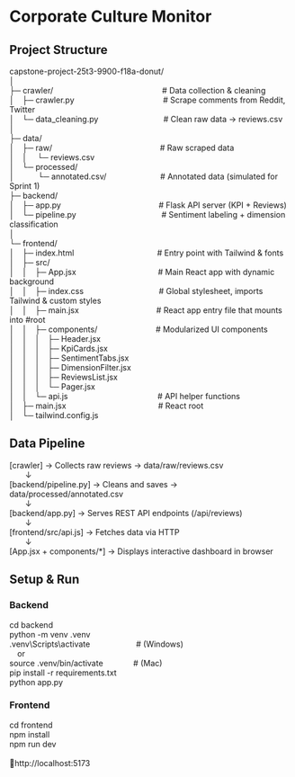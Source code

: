 # **Corporate Culture Monitor**

## **Project Structure**

capstone-project-25t3-9900-f18a-donut/<br>
│<br>
├─ crawler/&emsp;&emsp;&emsp;&emsp;  &emsp;&emsp; &emsp; &emsp;&emsp;&emsp;&emsp;&emsp;&emsp;# Data collection & cleaning<br>
│&emsp;├─ crawler.py&emsp;&emsp;  &emsp;&emsp;&emsp;&emsp;&emsp;&emsp;&emsp;&emsp;&emsp;# Scrape comments from Reddit, Twitter<br>
│&emsp;└─ data_cleaning.py&emsp; &emsp;&emsp;&emsp;&emsp;&emsp;&emsp;&emsp;# Clean raw data -> reviews.csv<br>
│<br>
├─ data/<br>
│&emsp;├─ raw/&emsp;  &emsp;   &emsp;  &emsp;  &emsp;  &emsp;&emsp;    &emsp;&emsp;&emsp;&emsp;&emsp;# Raw scraped data<br>
│&emsp;│&emsp; └─ reviews.csv<br>
│&emsp;└─ processed/<br>
│&emsp;&emsp;&emsp;└─ annotated.csv/&emsp;  &emsp;&emsp;  &emsp;  &emsp;&emsp;# Annotated data (simulated for Sprint 1)<br>
├─ backend/<br>
│&emsp;├─ app.py&emsp;  &emsp;   &emsp;  &emsp;  &emsp;  &emsp;&emsp;&emsp;&emsp;&emsp;&emsp;# Flask API server (KPI + Reviews) <br>
│&emsp;└─ pipeline.py &emsp; &emsp;   &emsp;&emsp;&emsp;&emsp;&emsp;&emsp;&emsp;&emsp;# Sentiment labeling + dimension classification<br>
│<br>
└─ frontend/<br>
│&emsp;├─ index.html&emsp;&emsp;   &emsp;  &emsp;&emsp;&emsp;&emsp;&emsp;&emsp;&emsp;# Entry point with Tailwind & fonts <br>
│&emsp;├─ src/<br>
│&emsp;│&emsp;├─ App.jsx&emsp; &emsp;   &emsp;  &emsp;  &emsp;&emsp;&emsp;&emsp; &emsp;# Main React app with dynamic background<br>
│&emsp;│&emsp;├─ index.css&emsp;&emsp;   &emsp;  &emsp;&emsp;&emsp;&emsp;&emsp;&emsp;# Global stylesheet, imports Tailwind & custom styles<br>
│&emsp;│&emsp;├─ main.jsx&emsp; &emsp;   &emsp;  &emsp;&emsp;&emsp;&emsp;&emsp;&emsp;# React app entry file that mounts <App /> into #root<br>
│&emsp;│&emsp;├─ components/ &emsp;  &emsp;  &emsp;  &emsp;  &emsp;&emsp;# Modularized UI components<br>
│&emsp;│&emsp;│&emsp;├─ Header.jsx<br>
│&emsp;│&emsp;│&emsp;├─ KpiCards.jsx<br>
│&emsp;│&emsp;│&emsp;├─ SentimentTabs.jsx<br>
│&emsp;│&emsp;│&emsp;├─ DimensionFilter.jsx<br>
│&emsp;│&emsp;│&emsp;├─ ReviewsList.jsx<br>
│&emsp;│&emsp;│&emsp;└─ Pager.jsx<br>
│&emsp;│&emsp;└─ api.js&emsp; &emsp;   &emsp;  &emsp;  &emsp;&emsp; &emsp;&emsp;&emsp;&emsp;# API helper functions<br>
│&emsp;├─ main.jsx &emsp; &emsp;   &emsp;  &emsp;  &emsp; &emsp;&emsp;&emsp;&emsp;&emsp;# React root<br>
│&emsp;└─ tailwind.config.js<br>


## **Data Pipeline**

[crawler] → Collects raw reviews → data/raw/reviews.csv<br>
&emsp;&emsp;↓<br>
[backend/pipeline.py] → Cleans and saves → data/processed/annotated.csv<br>
&emsp;&emsp;↓<br>
[backend/app.py] → Serves REST API endpoints (/api/reviews)<br>
&emsp;&emsp;↓<br>
[frontend/src/api.js] → Fetches data via HTTP<br>
&emsp;&emsp;↓<br>
[App.jsx + components/*] → Displays interactive dashboard in browser<br>

## **Setup & Run**

###  Backend ###
cd backend<br>
python -m venv .venv<br>
.venv\Scripts\activate &emsp;  &emsp; &emsp;&emsp;&emsp;# (Windows)<br>
&emsp;or<br>
source .venv/bin/activate  &emsp; &emsp; &emsp;# (Mac)<br>
pip install -r requirements.txt<br>
python app.py<br>

### Frontend ###
cd frontend<br>
npm install<br>
npm run dev<br>
<br>
📍http://localhost:5173